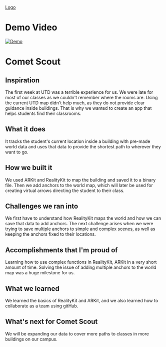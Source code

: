 [Logo](https://github.com/ntdkhang/Comet-Scout/blob/main/UTD-Class-Finder/UTD-Class-Finder/utdLogo.png)


# Demo Video
[![Demo](https://img.youtube.com/vi/s0EOGTrWyEQ/maxres3.jpg)](//www.youtube.com/watch?v=s0EOGTrWyEQ "Comet Scout Demo")

# Comet Scout

## Inspiration
The first week at UTD was a terrible experience for us. We were late for most of our classes as we couldn't remember where the rooms are. Using the current UTD map didn't help much, as they do not provide clear guidance inside buildings. That is why we wanted to create an app that helps students find their classrooms. 
## What it does
It tracks the student's current location inside a building with pre-made world data and uses that data to provide the shortest path to wherever they want to go.
## How we built it
We used ARKit and RealityKit to map the building and saved it to a binary file. Then we add anchors to the world map, which will later be used for creating virtual arrows directing the student to their class.
## Challenges we ran into
We first have to understand how RealityKit maps the world and how we can save that data to add anchors. The next challenge arises when we were trying to save multiple anchors to simple and complex scenes, as well as keeping the anchors fixed to their locations.
## Accomplishments that I'm proud of
Learning how to use complex functions in RealityKit, ARKit in a very short amount of time. Solving the issue of adding multiple anchors to the world map was a huge milestone for us.
## What we learned
We learned the basics of RealityKit and ARKit, and we also learned how to collaborate as a team using gitHub.
## What's next for Comet Scout
We will be expanding our data to cover more paths to classes in more buildings on our campus.
